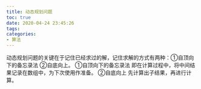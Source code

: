 ```yaml
---
title: 动态规划问题
toc: true
date: 2020-04-24 23:45:26
tags:
categories:
- 算法
---
```


动态规划问题的关键在于记住已经求过的解，记住求解的方式有两种：①自顶向下的备忘录法 ②自底向上。
①自顶向下的备忘录法
即在计算过程中，将中间结果记录在数组中，为下次使用作准备。
②自底向上
先计算出子结果，再进行计算。

